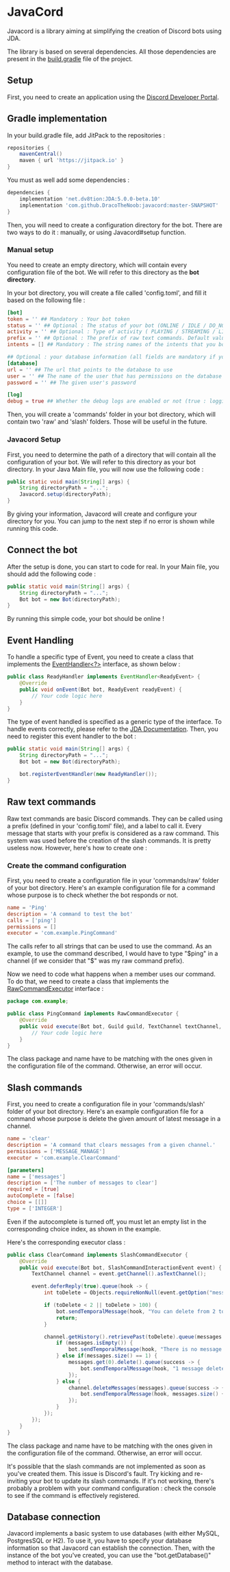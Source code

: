 # JavaCord

Javacord is a library aiming at simplifying the creation of Discord bots using JDA.

The library is based on several dependencies.
All those dependencies are present in the [build.gradle](build.gradle) file of the project.

## Setup

First, you need to create an application using the [Discord Developer Portal](https://discord.com/developers/applications).

## Gradle implementation

In your build.gradle file, add JitPack to the repositories :

```gradle
repositories {
    mavenCentral()
    maven { url 'https://jitpack.io' }
}
```

You must as well add some dependencies :

```gradle
dependencies {
    implementation 'net.dv8tion:JDA:5.0.0-beta.10'
    implementation 'com.github.DracoTheNoob:javacord:master-SNAPSHOT'
}
```

Then, you will need to create a configuration directory for the bot.
There are two ways to do it : manually, or using Javacord#setup function.

### Manual setup

You need to create an empty directory, which will contain every configuration file of the bot.
We will refer to this directory as the __bot directory__.

In your bot directory, you will create a file called 'config.toml', and fill it based on the following file :

```toml
[bot]
token = '' ## Mandatory : Your bot token
status = '' ## Optional : The status of your bot (ONLINE / IDLE / DO_NOT_DISTURB / INVISIBLE / OFFLINE )
activity = '' ## Optional : Type of activity ( PLAYING / STREAMING / LISTENING / CUSTOM_STATUS / COMPETING ) + " " + text of activity
prefix = '' ## Optional : The prefix of raw text commands. Default value : '!'
intents = [] ## Mandatory : The string names of the intents that you bot enable

## Optional : your database information (all fields are mandatory if you use a database)
[database]
url = '' ## The url that points to the database to use
user = '' ## The name of the user that has permissions on the database
password = '' ## The given user's password

[log]
debug = true ## Whether the debug logs are enabled or not (true : logging whenever event handlers, commands, etc. are used)
```

Then, you will create a 'commands' folder in your bot directory, which will contain two 'raw' and 'slash' folders.
Those will be useful in the future.

### Javacord Setup

First, you need to determine the path of a directory that will contain all the configuration of your bot.
We will refer to this directory as your bot directory.
In your Java Main file, you will now use the following code :

```java
public static void main(String[] args) {
    String directoryPath = "...";
    Javacord.setup(directoryPath);
}
```

By giving your information, Javacord will create and configure your directory for you.
You can jump to the next step if no error is shown while running this code.

## Connect the bot

After the setup is done, you can start to code for real. In your Main file, you should add the following code :

```java
public static void main(String[] args) {
    String directoryPath = "...";
    Bot bot = new Bot(directoryPath);
}
```

By running this simple code, your bot should be online !

## Event Handling

To handle a specific type of Event, you need to create a class that implements the [EventHandler<?>](src/main/java/fr/dtn/javacord/event/EventHandler.java) interface, as shown below :

```java
public class ReadyHandler implements EventHandler<ReadyEvent> {
    @Override
    public void onEvent(Bot bot, ReadyEvent readyEvent) {
        // Your code logic here
    }
}
```

The type of event handled is specified as a generic type of the interface. To handle events correctly, please refer to the [JDA Documentation](https://jda.wiki/introduction/jda/).
Then, you need to register this event handler to the bot :

```java
public static void main(String[] args) {
    String directoryPath = "...";
    Bot bot = new Bot(directoryPath);

    bot.registerEventHandler(new ReadyHandler());
}
```

## Raw text commands

Raw text commands are basic Discord commands.
They can be called using a prefix (defined in your 'config.toml' file), and a label to call it.
Every message that starts with your prefix is considered as a raw command.
This system was used before the creation of the slash commands.
It is pretty useless now. However, here's how to create one :

### Create the command configuration

First, you need to create a configuration file in your 'commands/raw' folder of your bot directory.
Here's an example configuration file for a command whose purpose is to check whether the bot responds or not.

```toml
name = 'Ping'
description = 'A command to test the bot'
calls = ['ping']
permissions = []
executor = 'com.example.PingCommand'
```

The calls refer to all strings that can be used to use the command.
As an example, to use the command described, I would have to type "$ping" in a channel (if we consider that "$" was my raw command prefix).

Now we need to code what happens when a member uses our command.
To do that, we need to create a class that implements the [RawCommandExecutor](src/main/java/fr/dtn/javacord/commands/raw/RawCommandExecutor.java) interface :

```java
package com.example;

public class PingCommand implements RawCommandExecutor {
    @Override
    public void execute(Bot bot, Guild guild, TextChannel textChannel, Message message, User user, Member member, String[] args) {
        // Your code logic here
    }
}
```

The class package and name have to be matching with the ones given in the configuration file of the command.
Otherwise, an error will occur.

## Slash commands

First, you need to create a configuration file in your 'commands/slash' folder of your bot directory.
Here's an example configuration file for a command whose purpose is delete the given amount of latest message in a channel.

```toml
name = 'clear'
description = 'A command that clears messages from a given channel.'
permissions = ['MESSAGE_MANAGE']
executor = 'com.example.ClearCommand'

[parameters]
name = ['messages']
description = ['The number of messages to clear']
required = [true]
autoComplete = [false]
choice = [[]]
type = ['INTEGER']
```

Even if the autocomplete is turned off, you must let an empty list in the corresponding choice index, as shown in the example.

Here's the corresponding executor class :

```java
public class ClearCommand implements SlashCommandExecutor {
    @Override
    public void execute(Bot bot, SlashCommandInteractionEvent event) {
        TextChannel channel = event.getChannel().asTextChannel();

        event.deferReply(true).queue(hook -> {
            int toDelete = Objects.requireNonNull(event.getOption("messages")).getAsInt();

            if (toDelete < 2 || toDelete > 100) {
                bot.sendTemporalMessage(hook, "You can delete from 2 to 100 messages.", 20, TimeUnit.SECONDS);
                return;
            }

            channel.getHistory().retrievePast(toDelete).queue(messages -> {
                if (messages.isEmpty()) {
                    bot.sendTemporalMessage(hook, "There is no message to delete...", 20, TimeUnit.SECONDS);
                } else if(messages.size() == 1) {
                    messages.get(0).delete().queue(success -> {
                        bot.sendTemporalMessage(hook, "1 message deleted !", 10, TimeUnit.SECONDS);
                    });
                } else {
                    channel.deleteMessages(messages).queue(success -> {
                        bot.sendTemporalMessage(hook, messages.size() + " messages deleted !", 10, TimeUnit.SECONDS);
                    });
                }
            });
        });
    }
}
```

The class package and name have to be matching with the ones given in the configuration file of the command.
Otherwise, an error will occur.

It's possible that the slash commands are not implemented as soon as you've created them.
This issue is Discord's fault.
Try kicking and re-inviting your bot to update its slash commands.
If it's not working, there's probably a problem with your command configuration : check the console to see if the command is effectively registered.

## Database connection

Javacord implements a basic system to use databases (with either MySQL, PostgresSQL or H2).
To use it, you have to specify your database information so that Javacord can establish the connection.
Then, with the instance of the bot you've created, you can use the "bot.getDatabase()" method to interact with the database.
